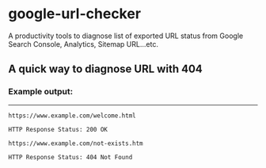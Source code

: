 # google-url-checker
A productivity tools to diagnose list of exported URL status from Google Search Console, Analytics, Sitemap URL...etc.

## A quick way to diagnose URL with 404

### Example output:
---
`https://www.example.com/welcome.html`

`HTTP Response Status: 200 OK`


`https://www.example.com/not-exists.htm`

`HTTP Response Status: 404 Not Found`



